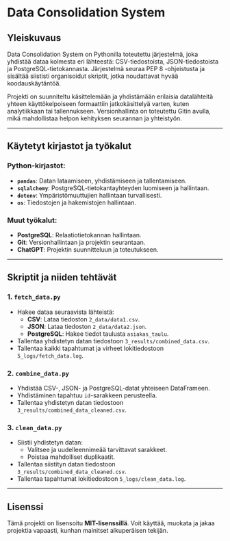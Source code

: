 # Data Consolidation System

## **Yleiskuvaus**
Data Consolidation System on Pythonilla toteutettu järjestelmä, joka yhdistää dataa kolmesta eri lähteestä: CSV-tiedostoista, JSON-tiedostoista ja PostgreSQL-tietokannasta. Järjestelmä seuraa PEP 8 -ohjeistusta ja sisältää siististi organisoidut skriptit, jotka noudattavat hyvää koodauskäytäntöä.

Projekti on suunniteltu käsittelemään ja yhdistämään erilaisia datalähteitä yhteen käyttökelpoiseen formaattiin jatkokäsittelyä varten, kuten analytiikkaan tai tallennukseen. Versionhallinta on toteutettu Gitin avulla, mikä mahdollistaa helpon kehityksen seurannan ja yhteistyön.

---

## **Käytetyt kirjastot ja työkalut**
### **Python-kirjastot:**
- **`pandas`**: Datan lataamiseen, yhdistämiseen ja tallentamiseen.
- **`sqlalchemy`**: PostgreSQL-tietokantayhteyden luomiseen ja hallintaan.
- **`dotenv`**: Ympäristömuuttujien hallintaan turvallisesti.
- **`os`**: Tiedostojen ja hakemistojen hallintaan.

### **Muut työkalut:**
- **PostgreSQL**: Relaatiotietokannan hallintaan.
- **Git**: Versionhallintaan ja projektin seurantaan.
- **ChatGPT**: Projektin suunnitteluun ja toteutukseen.

---

## **Skriptit ja niiden tehtävät**
### **1. `fetch_data.py`**
- Hakee dataa seuraavista lähteistä:
  - **CSV**: Lataa tiedoston `2_data/data1.csv`.
  - **JSON**: Lataa tiedoston `2_data/data2.json`.
  - **PostgreSQL**: Hakee tiedot taulusta `asiakas_taulu`.
- Tallentaa yhdistetyn datan tiedostoon `3_results/combined_data.csv`.
- Tallentaa kaikki tapahtumat ja virheet lokitiedostoon `5_logs/fetch_data.log`.

### **2. `combine_data.py`**
- Yhdistää CSV-, JSON- ja PostgreSQL-datat yhteiseen DataFrameen.
- Yhdistäminen tapahtuu `id`-sarakkeen perusteella.
- Tallentaa yhdistetyn datan tiedostoon `3_results/combined_data_cleaned.csv`.

### **3. `clean_data.py`**
- Siistii yhdistetyn datan:
  - Valitsee ja uudelleennimeää tarvittavat sarakkeet.
  - Poistaa mahdolliset duplikaatit.
- Tallentaa siistityn datan tiedostoon `3_results/combined_data_cleaned.csv`.
- Tallentaa tapahtumat lokitiedostoon `5_logs/clean_data.log`.

---

## **Lisenssi**
Tämä projekti on lisensoitu **MIT-lisenssillä**. Voit käyttää, muokata ja jakaa projektia vapaasti, kunhan mainitset alkuperäisen tekijän.
